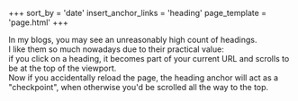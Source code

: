 +++
sort_by = 'date'
insert_anchor_links = 'heading'
page_template = 'page.html'
+++

In my blogs, you may see an unreasonably high count of headings. \
I like them so much nowadays due to their practical value: \
if you click on a heading, it becomes part of your current URL and scrolls to be at the top of the viewport. \
Now if you accidentally reload the page, the heading anchor will act as a "checkpoint", when otherwise you'd be scrolled all the way to the top.

